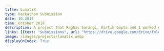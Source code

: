 ```yaml
---
title: LunatiX
type: Hackathon Submission
date: 10.2019
time: October 2019
description: A project that Raghav Sarangi, Kartik Gupta and I worked on for an IT event - Exun 2019. This was an idea documentation that aimed at agricultural development on the lunar surface.
links: [{text: "Submissions", url: "https://drive.google.com/drive/folders/1E7EJTsJhww2c5vz1DRLYnc9JRg6RynOU"}]
image: /images/projects/lunatix.webp
displayOnIndex: True
---
```

